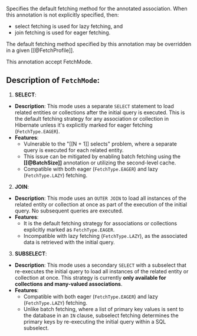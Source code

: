 Specifies the default fetching method for the annotated association. When this annotation is not explicitly specified, then:
- select fetching is used for lazy fetching, and
- join fetching is used for eager fetching.

The default fetching method specified by this annotation may be overridden in a given [[@FetchProfile]].

This annotation accept FetchMode.

## Description of `FetchMode`:

1. **SELECT**:

- **Description**: This mode uses a separate `SELECT` statement to load related entities or collections after the initial query is executed. This is the default fetching strategy for any association or collection in Hibernate unless it's explicitly marked for eager fetching (`FetchType.EAGER`).
- **Features**:
    - Vulnerable to the "[[N + 1]] selects" problem, where a separate query is executed for each related entity.
    - This issue can be mitigated by enabling batch fetching using the **[[@BatchSize]]** annotation or utilizing the second-level cache.
    - Compatible with both eager (`FetchType.EAGER`) and lazy (`FetchType.LAZY`) fetching.

2. **JOIN**:

- **Description**: This mode uses an `OUTER JOIN` to load all instances of the related entity or collection at once as part of the execution of the initial query. No subsequent queries are executed.
- **Features**:
    - It is the default fetching strategy for associations or collections explicitly marked as `FetchType.EAGER`.
    - Incompatible with lazy fetching (`FetchType.LAZY`), as the associated data is retrieved with the initial query.

3. **SUBSELECT**:

- **Description**: This mode uses a secondary `SELECT` with a subselect that re-executes the initial query to load all instances of the related entity or collection at once. This strategy is currently **only available for collections and many-valued associations**.
- **Features**:
    - Compatible with both eager (`FetchType.EAGER`) and lazy (`FetchType.LAZY`) fetching.
    - Unlike batch fetching, where a list of primary key values is sent to the database in an `IN` clause, subselect fetching determines the primary keys by re-executing the initial query within a SQL subselect.